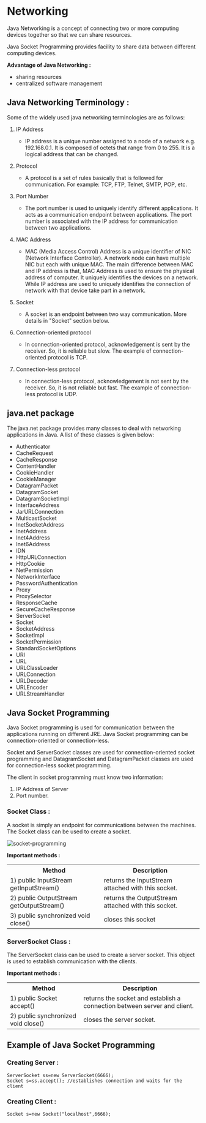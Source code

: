 # Networking

Java Networking is a concept of connecting two or more computing devices together so that we can share resources.

Java Socket Programming provides facility to share data between different computing devices.

**Advantage of Java Networking :**
-	sharing resources
-	centralized software management

## Java Networking Terminology :

Some of the widely used java networking terminologies are as follows:

1.	IP Address
    - IP address is a unique number assigned to a node of a network e.g. 192.168.0.1. It is composed of octets that range from 0 to 255.
It is a logical address that can be changed.

2.	Protocol
    - A protocol is a set of rules basically that is followed for communication. For example: TCP, FTP, Telnet, SMTP, POP, etc.

3.	Port Number
    - The port number is used to uniquely identify different applications. It acts as a communication endpoint between applications. The port number is associated with the IP address for communication between two applications.

4.	MAC Address
    - MAC (Media Access Control) Address is a unique identifier of NIC (Network Interface Controller). A network node can have multiple NIC but each with unique MAC. The main difference between MAC and IP address is that, MAC Address is used to ensure the physical address of computer. It uniquely identifies the devices on a network. While IP address are used to uniquely identifies the connection of network with that device take part in a network.

5.	Socket
    - A socket is an endpoint between two way communication. More details in "Socket" section below.

6.	Connection-oriented protocol
    - In connection-oriented protocol, acknowledgement is sent by the receiver. So, it is reliable but slow. The example of connection-oriented protocol is TCP.

7.  Connection-less protocol
    - In connection-less protocol, acknowledgement is not sent by the receiver. So, it is not reliable but fast. The example of connection-less protocol is UDP.

## java.net package
The java.net package provides many classes to deal with networking applications in Java. A list of these classes is given below:

- Authenticator
- CacheRequest
- CacheResponse
- ContentHandler
- CookieHandler
- CookieManager
- DatagramPacket
- DatagramSocket
- DatagramSocketImpl
- InterfaceAddress
- JarURLConnection
- MulticastSocket
- InetSocketAddress
- InetAddress
- Inet4Address
- Inet6Address
- IDN
- HttpURLConnection
- HttpCookie
- NetPermission
- NetworkInterface
- PasswordAuthentication
- Proxy
- ProxySelector
- ResponseCache
- SecureCacheResponse
- ServerSocket
- Socket
- SocketAddress
- SocketImpl
- SocketPermission
- StandardSocketOptions
- URI
- URL
- URLClassLoader
- URLConnection
- URLDecoder
- URLEncoder
- URLStreamHandler

## Java Socket Programming

Java Socket programming is used for communication between the applications running on different JRE. Java Socket programming can be connection-oriented or connection-less.

Socket and ServerSocket classes are used for connection-oriented socket programming and DatagramSocket and DatagramPacket classes are used for connection-less socket programming.

The client in socket programming must know two information:
1.	IP Address of Server
2.	Port number.

### Socket Class :

A socket is simply an endpoint for communications between the machines. The Socket class can be used to create a socket.

![socket-programming](https://user-images.githubusercontent.com/2780145/68625991-64f2e400-0500-11ea-9616-3702cb213cdd.png)

**Important methods :**
<table class="alt">
<tbody><tr><th>Method</th><th>Description</th></tr>
<tr><td>1) public InputStream getInputStream()</td><td>returns the InputStream attached with this socket.</td></tr>
<tr><td>2) public OutputStream getOutputStream()</td><td>returns the OutputStream attached with this socket.</td></tr>
<tr><td>3) public synchronized void close()</td><td>closes this socket</td></tr>
</tbody></table>

### ServerSocket Class :

The ServerSocket class can be used to create a server socket. This object is used to establish communication with the clients.

**Important methods :**
<table class="alt">
<tbody><tr><th>Method</th><th>Description</th></tr>
<tr><td>1) public Socket accept()</td><td>returns the socket and establish a connection between server and client.</td></tr>
<tr><td>2) public synchronized void close()</td><td>closes the server socket.</td></tr>
</tbody></table>

## Example of Java Socket Programming

### Creating Server :
```
ServerSocket ss=new ServerSocket(6666);  
Socket s=ss.accept(); //establishes connection and waits for the client   
```

### Creating Client :
```
Socket s=new Socket("localhost",6666);  
```
